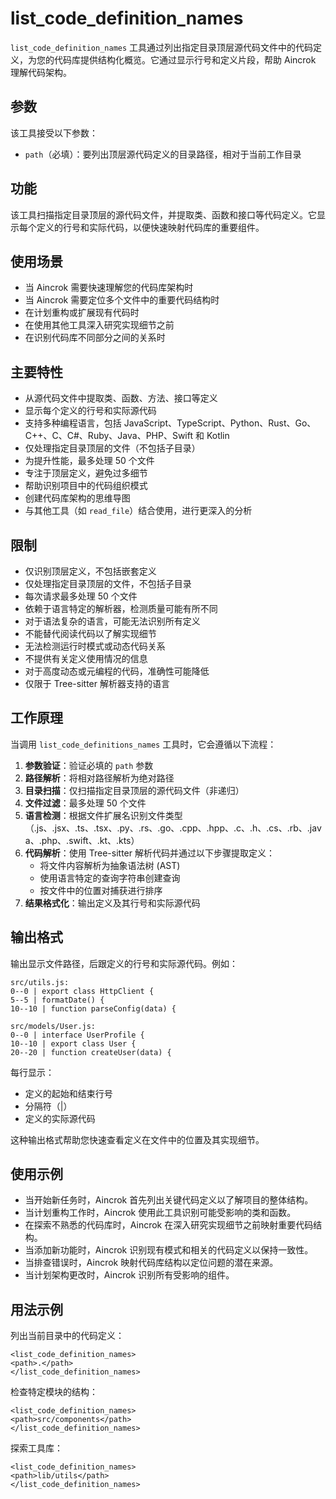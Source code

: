# list_code_definition_names

`list_code_definition_names` 工具通过列出指定目录顶层源代码文件中的代码定义，为您的代码库提供结构化概览。它通过显示行号和定义片段，帮助 Aincrok 理解代码架构。

## 参数

该工具接受以下参数：

- `path`（必填）：要列出顶层源代码定义的目录路径，相对于当前工作目录

## 功能

该工具扫描指定目录顶层的源代码文件，并提取类、函数和接口等代码定义。它显示每个定义的行号和实际代码，以便快速映射代码库的重要组件。

## 使用场景

- 当 Aincrok 需要快速理解您的代码库架构时
- 当 Aincrok 需要定位多个文件中的重要代码结构时
- 在计划重构或扩展现有代码时
- 在使用其他工具深入研究实现细节之前
- 在识别代码库不同部分之间的关系时

## 主要特性

- 从源代码文件中提取类、函数、方法、接口等定义
- 显示每个定义的行号和实际源代码
- 支持多种编程语言，包括 JavaScript、TypeScript、Python、Rust、Go、C++、C、C#、Ruby、Java、PHP、Swift 和 Kotlin
- 仅处理指定目录顶层的文件（不包括子目录）
- 为提升性能，最多处理 50 个文件
- 专注于顶层定义，避免过多细节
- 帮助识别项目中的代码组织模式
- 创建代码库架构的思维导图
- 与其他工具（如 `read_file`）结合使用，进行更深入的分析

## 限制

- 仅识别顶层定义，不包括嵌套定义
- 仅处理指定目录顶层的文件，不包括子目录
- 每次请求最多处理 50 个文件
- 依赖于语言特定的解析器，检测质量可能有所不同
- 对于语法复杂的语言，可能无法识别所有定义
- 不能替代阅读代码以了解实现细节
- 无法检测运行时模式或动态代码关系
- 不提供有关定义使用情况的信息
- 对于高度动态或元编程的代码，准确性可能降低
- 仅限于 Tree-sitter 解析器支持的语言

## 工作原理

当调用 `list_code_definitions_names` 工具时，它会遵循以下流程：

1. **参数验证**：验证必填的 `path` 参数
2. **路径解析**：将相对路径解析为绝对路径
3. **目录扫描**：仅扫描指定目录顶层的源代码文件（非递归）
4. **文件过滤**：最多处理 50 个文件
5. **语言检测**：根据文件扩展名识别文件类型（.js、.jsx、.ts、.tsx、.py、.rs、.go、.cpp、.hpp、.c、.h、.cs、.rb、.java、.php、.swift、.kt、.kts）
6. **代码解析**：使用 Tree-sitter 解析代码并通过以下步骤提取定义：
    - 将文件内容解析为抽象语法树 (AST)
    - 使用语言特定的查询字符串创建查询
    - 按文件中的位置对捕获进行排序
7. **结果格式化**：输出定义及其行号和实际源代码

## 输出格式

输出显示文件路径，后跟定义的行号和实际源代码。例如：

```
src/utils.js:
0--0 | export class HttpClient {
5--5 | formatDate() {
10--10 | function parseConfig(data) {

src/models/User.js:
0--0 | interface UserProfile {
10--10 | export class User {
20--20 | function createUser(data) {
```

每行显示：

- 定义的起始和结束行号
- 分隔符（|）
- 定义的实际源代码

这种输出格式帮助您快速查看定义在文件中的位置及其实现细节。

## 使用示例

- 当开始新任务时，Aincrok 首先列出关键代码定义以了解项目的整体结构。
- 当计划重构工作时，Aincrok 使用此工具识别可能受影响的类和函数。
- 在探索不熟悉的代码库时，Aincrok 在深入研究实现细节之前映射重要代码结构。
- 当添加新功能时，Aincrok 识别现有模式和相关的代码定义以保持一致性。
- 当排查错误时，Aincrok 映射代码库结构以定位问题的潜在来源。
- 当计划架构更改时，Aincrok 识别所有受影响的组件。

## 用法示例

列出当前目录中的代码定义：

```
<list_code_definition_names>
<path>.</path>
</list_code_definition_names>
```

检查特定模块的结构：

```
<list_code_definition_names>
<path>src/components</path>
</list_code_definition_names>
```

探索工具库：

```
<list_code_definition_names>
<path>lib/utils</path>
</list_code_definition_names>
```
